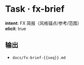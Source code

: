 # Task · fx-brief

**intent**: FX 简报（风格锚点/参考/范围）  
**elicit**: true

## 输出

- `docs/fx-brief-{{seq}}.md`
